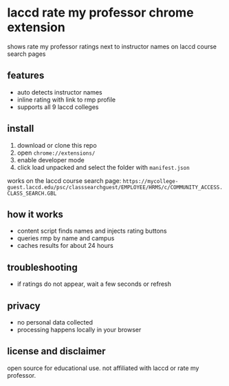 # laccd rate my professor chrome extension

shows rate my professor ratings next to instructor names on laccd course search pages

## features

* auto detects instructor names
* inline rating with link to rmp profile
* supports all 9 laccd colleges

## install

1. download or clone this repo
2. open `chrome://extensions/`
3. enable developer mode
4. click load unpacked and select the folder with `manifest.json`

works on the laccd course search page:
`https://mycollege-guest.laccd.edu/psc/classsearchguest/EMPLOYEE/HRMS/c/COMMUNITY_ACCESS.CLASS_SEARCH.GBL`

## how it works

* content script finds names and injects rating buttons
* queries rmp by name and campus
* caches results for about 24 hours

## troubleshooting

* if ratings do not appear, wait a few seconds or refresh

## privacy

* no personal data collected
* processing happens locally in your browser

## license and disclaimer

open source for educational use. not affiliated with laccd or rate my professor.
